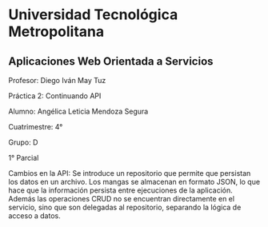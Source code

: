 # Universidad Tecnológica Metropolitana

## Aplicaciones Web Orientada a Servicios

Profesor: Diego Iván May Tuz

Práctica 2: Continuando API

Alumno: Angélica Leticia Mendoza Segura

Cuatrimestre: 4°

Grupo: D

1° Parcial

Cambios en la API: Se introduce un repositorio que permite que persistan los datos en un archivo. Los mangas se almacenan en formato JSON, lo que hace que la información persista entre ejecuciones de la aplicación. Además las operaciones CRUD no se encuentran directamente en el servicio, sino que son delegadas al repositorio, separando la lógica de acceso a datos.